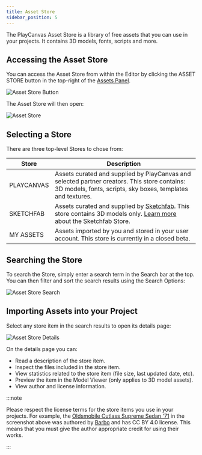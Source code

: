 ```yaml
---
title: Asset Store
sidebar_position: 5
---
```


The PlayCanvas Asset Store is a library of free assets that you can use in your projects. It contains 3D models, fonts, scripts and more.

## Accessing the Asset Store

You can access the Asset Store from within the Editor by clicking the ASSET STORE button in the top-right of the [Assets Panel](../../editor/assets).

![Asset Store Button](/img/user-manual/assets/asset-store/asset-store-button.png)

The Asset Store will then open:

![Asset Store](/img/user-manual/assets/asset-store/asset-store.png)

## Selecting a Store

There are three top-level Stores to chose from:

| Store | Description |
| ----- | ----------- |
| PLAYCANVAS | Assets curated and supplied by PlayCanvas and selected partner creators. This store contains: 3D models, fonts, scripts, sky boxes, templates and textures. |
| SKETCHFAB  | Assets curated and supplied by [Sketchfab](https://sketchfab.com/). This store contains 3D models only. [Learn more](sketchfab) about the Sketchfab Store. |
| MY ASSETS  | Assets imported by you and stored in your user account. This store is currently in a closed beta. |

## Searching the Store

To search the Store, simply enter a search term in the Search bar at the top. You can then filter and sort the search results using the Search Options:

![Asset Store Search](/img/user-manual/assets/asset-store/asset-store-search.png)

## Importing Assets into your Project

Select any store item in the search results to open its details page:

![Asset Store Details](/img/user-manual/assets/asset-store/asset-store-details.png)

On the details page you can:

* Read a description of the store item.
* Inspect the files included in the store item.
* View statistics related to the store item (file size, last updated date, etc).
* Preview the item in the Model Viewer (only applies to 3D model assets).
* View author and license information.

:::note

Please respect the license terms for the store items you use in your projects. For example, the [Oldsmobile Cutlass Supreme Sedan '71](https://sketchfab.com/3d-models/oldsmobile-cutlass-supreme-sedan-71-78f76d386a4341b0b71745bdc50fd5ab) in the screenshot above was authored by [Barbo](https://sketchfab.com/barbo-autos) and has CC BY 4.0 license. This means that you must give the author appropriate credit for using their works.

:::

